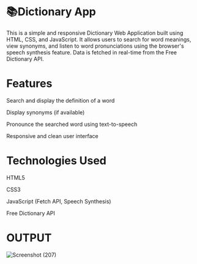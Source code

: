 # 📚Dictionary App
This is a simple and responsive Dictionary Web Application built using HTML, CSS, and JavaScript.
It allows users to search for word meanings, view synonyms, and listen to word pronunciations using the browser's speech synthesis feature.
Data is fetched in real-time from the Free Dictionary API.

# Features
Search and display the definition of a word

Display synonyms (if available)

Pronounce the searched word using text-to-speech

Responsive and clean user interface

# Technologies Used
HTML5

CSS3

JavaScript (Fetch API, Speech Synthesis)

Free Dictionary API

# OUTPUT
![Screenshot (207)](https://github.com/user-attachments/assets/b88b65df-820e-423b-a567-7cdb0f8c2d46)
